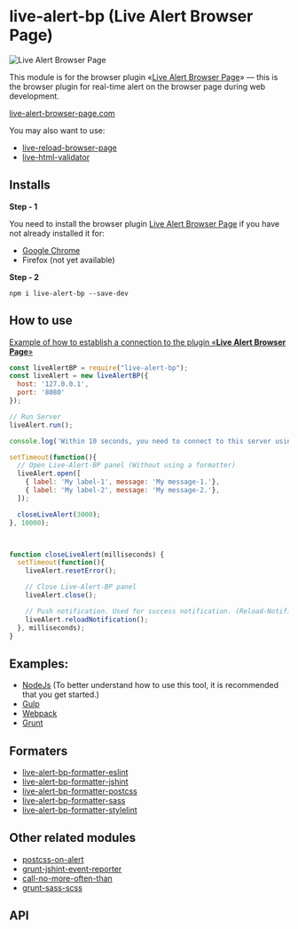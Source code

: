 # live-alert-bp (Live Alert Browser Page)

![Live Alert Browser Page](https://raw.githubusercontent.com/semiromid/live-alert-bp/master/images/on_128x128_v1.png)

This module is for the browser plugin «[Live Alert Browser Page](https://live-alert-browser-page.com/)» — this is the browser plugin for real-time alert on the browser page during web development.

[live-alert-browser-page.com](https://live-alert-browser-page.com/)

You may also want to use: 
* [live-reload-browser-page](https://live-reload-browser-page.com/)
* [live-html-validator](https://live-html-validator.com/)

## Installs

**Step - 1** 

You need to install the browser plugin [Live Alert Browser Page](https://live-alert-browser-page.com/) if you have not already installed it for:
  * [Google Chrome](#)
  * Firefox (not yet available)
  
**Step - 2**
```shell
npm i live-alert-bp --save-dev
```

##  How to use

[Example of how to establish a connection to the plugin «**Live Alert Browser Page**»](https://github.com/semiromid/live-alert-bp/tree/master/documentation/examples/%D1%81onnect_to_server)

```javascript
const liveAlertBP = require("live-alert-bp");
const liveAlert = new liveAlertBP({
  host: '127.0.0.1',
  port: '8080'
});

// Run Server
liveAlert.run();

console.log('Within 10 seconds, you need to connect to this server using the browser plugin «Live Alert Browser Page».');

setTimeout(function(){
  // Open Live-Alert-BP panel (Without using a formatter)  
  liveAlert.open([
    { label: 'My label-1', message: 'My message-1.'},
    { label: 'My label-2', message: 'My message-2.'},
  ]);

  closeLiveAlert(3000);      
}, 10000);



function closeLiveAlert(milliseconds) {
  setTimeout(function(){
    liveAlert.resetError();

    // Close Live-Alert-BP panel
    liveAlert.close();

    // Push notification. Used for success notification. (Reload-Notification must be enabled)
    liveAlert.reloadNotification();     
  }, milliseconds);
}
```

##  Examples:

* [NodeJs](https://github.com/semiromid/live-alert-bp/tree/master/documentation/nodejs) (To better understand how to use this tool, it is recommended that you get started.)
* [Gulp](https://github.com/semiromid/live-alert-bp/blob/master/documentation/examples/gulp/README.md)
* [Webpack](https://github.com/semiromid/live-alert-bp/blob/master/documentation/examples/webpack/README.md)
* [Grunt](https://github.com/semiromid/live-alert-bp/tree/master/documentation/examples/grunt)



## Formaters
* [live-alert-bp-formatter-eslint](https://github.com/semiromid/live-alert-bp-formatter-eslint)
* [live-alert-bp-formatter-jshint](https://github.com/semiromid/live-alert-bp-formatter-jshint)
* [live-alert-bp-formatter-postcss](https://github.com/semiromid/live-alert-bp-formatter-postcss)
* [live-alert-bp-formatter-sass](https://github.com/semiromid/live-alert-bp-formatter-sass)
* [live-alert-bp-formatter-stylelint](https://github.com/semiromid/live-alert-bp-formatter-stylelint)

## Other related modules

* [postcss-on-alert](https://github.com/semiromid/postcss-on-alert)
* [grunt-jshint-event-reporter](https://github.com/semiromid/grunt-jshint-event-reporter)
* [call-no-more-often-than](https://github.com/semiromid/call-no-more-often-than)
* [grunt-sass-scss](https://github.com/semiromid/grunt-sass)


##  API

